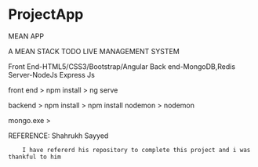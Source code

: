# ProjectApp
MEAN APP

A MEAN STACK TODO LIVE MANAGEMENT SYSTEM

Front End-HTML5/CSS3/Bootstrap/Angular
Back end-MongoDB,Redis
Server-NodeJs Express Js

front end > npm install > ng serve

backend > npm install > npm install nodemon > nodemon

mongo.exe >










REFERENCE:
        Shahrukh Sayyed
        
        I have refererd his repository to complete this project and i was thankful to him 
